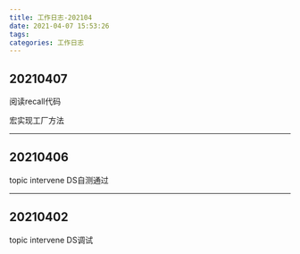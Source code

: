 ```yaml
---
title: 工作日志-202104
date: 2021-04-07 15:53:26
tags:
categories: 工作日志
---
```


## 20210407

阅读recall代码

宏实现工厂方法

----

## 20210406

topic intervene DS自测通过

----

## 20210402

topic intervene DS调试
